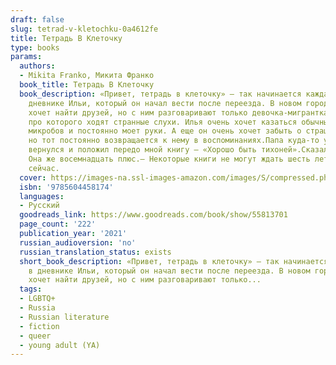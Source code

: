 ```yaml
---
draft: false
slug: tetrad-v-kletochku-0a4612fe
title: Тетрадь В Клеточку
type: books
params:
  authors:
  - Mikita Franko, Микита Франко
  book_title: Тетрадь В Клеточку
  book_description: «Привет, тетрадь в клеточку» — так начинается каждая запись в
    дневнике Ильи, который он начал вести после переезда. В новом городе Илья очень
    хочет найти друзей, но с ним разговаривают только девочка-мигрантка и одноклассник,
    про которого ходят странные слухи. Илья очень хочет казаться обычным, но боится
    микробов и постоянно моет руки. А еще он очень хочет забыть о страшном Дне S,
    но тот постоянно возвращается к нему в воспоминаниях.Папа куда-то уходил. Потом
    вернулся и положил передо мной книгу — «Хорошо быть тихоней».Сказал:— Прочитай.—
    Она же восемнадцать плюс.— Некоторые книги не могут ждать шесть лет. Они нужны
    сейчас.
  cover: https://images-na.ssl-images-amazon.com/images/S/compressed.photo.goodreads.com/books/1603901264i/55813701.jpg
  isbn: '9785604458174'
  languages:
  - Русский
  goodreads_link: https://www.goodreads.com/book/show/55813701
  page_count: '222'
  publication_year: '2021'
  russian_audioversion: 'no'
  russian_translation_status: exists
  short_book_description: «Привет, тетрадь в клеточку» — так начинается каждая запись
    в дневнике Ильи, который он начал вести после переезда. В новом городе Илья очень
    хочет найти друзей, но с ним разговаривают только...
  tags:
  - LGBTQ+
  - Russia
  - Russian literature
  - fiction
  - queer
  - young adult (YA)
---
```

